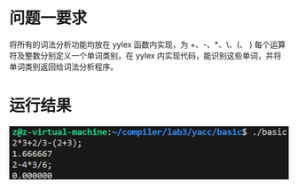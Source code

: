 # 问题一要求
将所有的词法分析功能均放在 yylex 函数内实现，为 +、-、*、\、(、 ) 每个运算符及整数分别定义一个单词类别，在 yylex 内实现代码，能识别这些单词，并将单词类别返回给词法分析程序。
# 运行结果
![](basic.png)